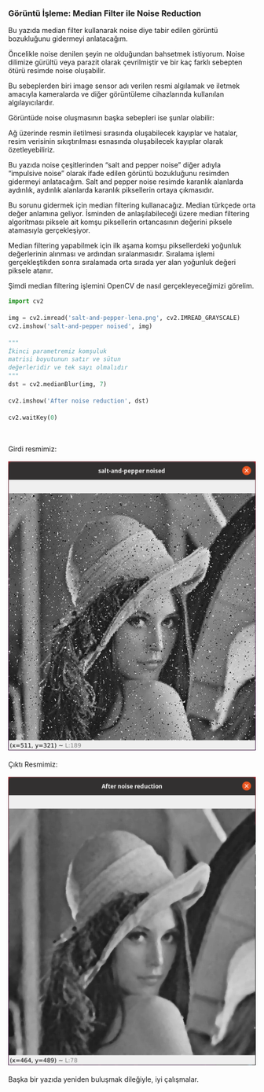 ### Görüntü İşleme: Median Filter ile Noise Reduction

Bu yazıda median filter kullanarak noise diye tabir edilen görüntü bozukluğunu gidermeyi anlatacağım.

Öncelikle noise denilen şeyin ne olduğundan bahsetmek istiyorum. Noise dilimize gürültü veya parazit olarak çevrilmiştir ve bir kaç farklı sebepten ötürü resimde noise oluşabilir.

Bu sebeplerden biri image sensor adı verilen resmi algılamak ve iletmek amacıyla kameralarda ve diğer görüntüleme cihazlarında kullanılan algılayıcılardır.

Görüntüde noise oluşmasının başka sebepleri ise şunlar olabilir:

Ağ üzerinde resmin iletilmesi sırasında oluşabilecek kayıplar ve hatalar, resim verisinin sıkıştırılması esnasında oluşabilecek kayıplar olarak özetleyebiliriz.

Bu yazıda noise çeşitlerinden “salt and pepper noise” diğer adıyla “impulsive noise” olarak ifade edilen görüntü bozukluğunu resimden gidermeyi anlatacağım. Salt and pepper noise resimde karanlık alanlarda aydınlık, aydınlık alanlarda karanlık piksellerin ortaya çıkmasıdır.

Bu sorunu gidermek için median filtering kullanacağız. Median türkçede orta değer anlamına geliyor. İsminden de anlaşılabileceği üzere median filtering algoritması piksele ait komşu piksellerin ortancasının değerini piksele atamasıyla gerçekleşiyor.

Median filtering yapabilmek için ilk aşama komşu piksellerdeki yoğunluk değerlerinin alınması ve ardından sıralanmasıdır. Sıralama işlemi gerçekleştikden sonra sıralamada orta sırada yer alan yoğunluk değeri piksele atanır.

Şimdi median filtering işlemini OpenCV de nasıl gerçekleyeceğimizi görelim.

```py
import cv2

img = cv2.imread('salt-and-pepper-lena.png', cv2.IMREAD_GRAYSCALE)
cv2.imshow('salt-and-pepper noised', img)

"""
İkinci parametremiz komşuluk
matrisi boyutunun satır ve sütun
değerleridir ve tek sayı olmalıdır
"""
dst = cv2.medianBlur(img, 7)

cv2.imshow('After noise reduction', dst)

cv2.waitKey(0)
```
<br/><br/>
Girdi resmimiz:
<br/><br/>
![Salt and Pepper Noised Lena](salt-and-pepper-noised-lena.png)
<br/><br/>
Çıktı Resmimiz:
<br/><br/>
![After Noise Reduction Lena](after-noise-reduction-lena.png)
<br/><br/>
Başka bir yazıda yeniden buluşmak dileğiyle, iyi çalışmalar.
